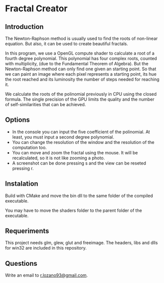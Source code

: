 # Fractal Creator

## Introduction

The Newton-Raphson method is usually used to find the roots of non-linear equation. But also, it can be used to create beautiful fractals. 

In this program, we use a OpenGL compute shader to calculate a root of a fourth degree polynomial. This polynomial has four complex roots, counted with multiplicity, (due to the Fundamental Theorem of Algebra). But the Newton-Raphson method can only find one given an starting point. So that we can paint an image where each pixel represents a starting point, its hue the root reached and its luminosity the number of steps needed for reaching it.

We calculate the roots of the polinomial previously in CPU using the closed formula. The single precision of the GPU limits the quality and the number of self-similarities that can be achieved.

## Options

- In the console you can input the five coefficient of the polinomial. At least, you must input a second degree polynomial.
- You can change the resolution of the window and the resolution of the computation too.
- You can move and zoom the fractal using the mouse. It will be recalculated, so it is not like zooming a photo.
- A screenshot can be done pressing s and the view can be reseted pressing r.

## Instalation

Build with CMake and move the bin dll to the same folder of the compiled executable. 

You may have to move the shaders folder to the parent folder of the executable.

## Requeriments

This project needs glm, glew, glut and freeimage. The headers, libs and dlls for win32 are included in this repository.

## Questions

Write an email to r.lozano93@gmail.com.